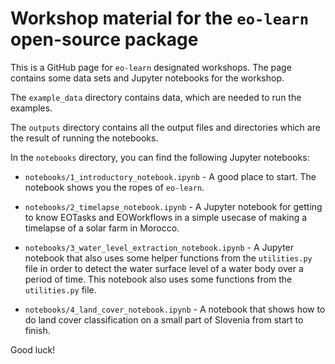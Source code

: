 # Workshop material for the `eo-learn` open-source package

This is a GitHub page for `eo-learn` designated workshops. The page contains some data sets and Jupyter notebooks for the workshop.

The `example_data` directory contains data, which are needed to run the examples.

The `outputs` directory contains all the output files and directories which are the result of running the notebooks.

In the `notebooks` directory, you can find the following Jupyter notebooks:
- `notebooks/1_introductory_notebook.ipynb` - A good place to start. The notebook shows you the ropes of `eo-learn`.

- `notebooks/2_timelapse_notebook.ipynb` - A Jupyter notebook for getting to know EOTasks and EOWorkflows in a simple usecase of making a timelapse of a solar farm in Morocco.

- `notebooks/3_water_level_extraction_notebook.ipynb` - A Jupyter notebook that also uses some helper functions from the `utilities.py` file in order to detect the water surface level of a water body over a period of time. This notebook also uses some functions from the `utilities.py` file.

- `notebooks/4_land_cover_notebook.ipynb` - A notebook that shows how to do land cover classification on a small part of Slovenia from start to finish.

Good luck!
